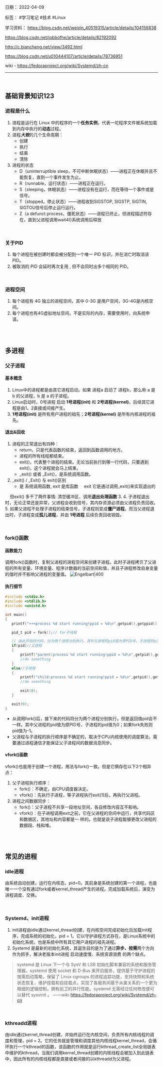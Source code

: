 日期： 2022-04-09

标签： #学习笔记 #技术 #Linux

学习资料： 
https://blog.csdn.net/weixin_40519315/article/details/104156838

https://blog.csdn.net/jobbofhe/article/details/82192092

http://c.biancheng.net/view/3492.html

https://blog.csdn.net/u010444107/article/details/78736951

wiki - https://fedoraproject.org/wiki/Systemd/zh-cn

---
<br>

## 基础背景知识123
### 进程是什么
1. 进程是运行在 Linux 中的程序的一个**任务实例**，代表一坨程序文件被系统加载到内存中执行的**动态**过程。
2. 进程***大致***的几个生命周期：
	- 创建
	- 执行
	- 结束
	- 清除
3. 进程的状态
	- D（uninterruptible sleep，不可中断休眠状态）——进程正在休眠并且不能恢复，直到一个事件发生为止。
	- R（runnable，运行状态）——进程正在运行。
	- S（sleeping，休眠状态）——进程没有在运行，而在等待一个事件或是信号。
	- T（stopped，停止状态）——进程收到SIGSTOP, SIGSTP, SIGTIN, SIGTOU信号后停止运行运行。
	- Z（a defunct process，僵死状态）——进程已终止，但进程描述符存在，直到父进程调用wait4()系统调用后释放

<br>

### 关于PID
1. 每个进程在被创建时都会被分配到一个唯一 PID 标识，并在消亡时取消该 PID。
2. 被取消的 PID 会延时再次复用 , 但不会同时出多个相同的 PID。

<br>

### 进程空间
1. 每个进程有 4G 独立的进程空间，其中 0-3G 是用户空间，3G-4G是内核空间。
2. 每个进程也有4G虚拟地址空间，不是实际的内存，需要使用时，向系统申请。

<br><br>

## 多进程
### 父子进程
#### 基本概念
1. Linux中的进程都是由其它进程启动。如果 进程a 启动了 进程b，那么称 a 是 b 的父进程，b 是 a 的子进程。
2. Linux启动时，0号进程 启动 **1号进程(init)** 和 **2号进程(kernel)**，后续其它进程是由1、2直接或间接产生。
3. **1号进程(init)** 是所有用户进程的祖先；**2号进程(kernel)** 是所有内核进程的祖先。

#### 退出&回收
1. 进程的正常退出有四种：
	- return，只是代表函数的结束，返回到函数调用的地方。
	- 进程的所有线程都结束。
	- exit()，代表整个进程的结束。无论当前执行到哪一行代码，只要遇到exit()，这个进程就会马上结束。
	- _exit() 或者 _Exit()，是系统调用函数。
2. _exit() / _Exit() 与 exit()区别
	- 是 系统调用函数, exit 是库函数
    exit 它是通过调用_exit()来实现退出的

    但exit() 多干了两件事情: 清空缓冲区、调用**退出处理函数**
3. 
4. 子进程退出时，无论正常还是异常，父进程会收到信号，其内存资源必须由父进程负责回收。
5. 如果父进程不处理子进程的结束信号，子进程则变成**僵尸进程**。而当父进程退出时，子进程变成**孤儿进程**，并由 **1号进程** 后续负责回收销毁。

<br>

### fork()函数
#### 函数能力
调用fork()函数时，复制父进程的进程空间来创建子进程。此时子进程拷贝了父进程的所有变量、环境变量、程序计数器的当前空间和值，并且子进程修改自身变量的值时并不影响父进程的变量值。
 ![Engelbart|400](https://img-blog.csdnimg.cn/20200203193209959.png?x-oss-process=image/watermark,type_ZmFuZ3poZW5naGVpdGk,shadow_10,text_aHR0cHM6Ly9ibG9nLmNzZG4ubmV0L3dlaXhpbl80MDUxOTMxNQ==,size_16,color_FFFFFF,t_70)
 
#### 执行细节
 ```c
#include <stdio.h>
#include <stdlib.h>
#include <unistd.h>
 
int main()
{
    printf("+++process %d start running!ppid = %d\n",getpid(),getppid());
 
    pid_t pid = fork();// for子线程

	// 由此开始的代码，分为两个进程分别执行。其中父进程的pid值为原PID号，子进程的pid值为0；fork失败则pid值为-1
    if(pid)//父进程
    {
        printf("parent:process %d start running!ppid = %d\n",getpid(),getppid());
        //do something        
    }
    else//子进程
    {
        printf("child:process %d start running!ppid = %d\n",getpid(),getppid());
        //do something
        
        exit(0);
    }
 
    exit(0);
}
 ```
 - 从调用fork()后，接下来的代码将分为两个进程分别执行，但是返回值pid会不一样。其中父进程的pid值为原PID号，子进程的pid值为0；如果fork失败则pid值为-1。
 - 父进程与子进程的执行顺序是不确定的，取决于CPU内核使用的调度算法，需要通过进程通信才能保证父子进程间的数据消息同步。

#### vfork()函数
vfork()也是用于创建一个进程，用法与fork()一致。但是它俩存在以下2个相异点：
1. 父子进程执行顺序：
	- fork()：不确定，由CPU调度器决定。
	- vfork()：先执行子进程，等子进程执行exit(1)后，再执行父进程。
2. 进程之间数据同步：
	- fork()：父子进程不共享一段地址空间，各自修改内容互不影响。
	- vfork()：在子进程调用exit之前，它在父进程的空间中运行，共享代码区和数据区，其地址和内容都是一 样的。也就是说子进程能够更改父进程的数据段、栈和堆。

<br><br>

## 常见的进程
### idle进程
由系统自动创建，运行在内核态，pid=0。其前身是系统创建的第一个进程，也是唯一一个没有通过fork或者kernel_thread产生的进程。完成加载系统后，演变为进程调度、交换。

<br>

### Systemd、init进程
1. init进程由idle通过kernel_thread创建，在内核空间完成初始化后加载init程序，完成系统的初始化，pid = 1。它以守护进程方式存在，是Linux系统中的初始化系统，也是系统中所有其它用户进程的祖先进程。
2. Systemd 是最新的初始化系统，其诞生目的是为了通过**异步、按需**两个方向作为抓手，解决老版本init进程 启动速度慢、系统资源浪费 的两个缺点。
> systemd 是 Linux 下一个与 SysV 和 LSB 初始化脚本兼容的系统和服务管理器。systemd 使用 socket 和 D-Bus 来开启服务，提供基于守护进程的按需启动策略，保留了 Linux cgroups 的进程追踪功能，支持快照和系统状态恢复，维护挂载和自挂载点，实现了各服务间基于从属关系的一个更为精细的逻辑控制，拥有前卫的并行性能。systemd 无需经过任何修改便可以替代 sysvinit 。
> ——wiki https://fedoraproject.org/wiki/Systemd/zh-cn

<br>

### kthreadd进程
由idle通过kernel_thread创建，并始终运行在内核空间，负责所有内核线程的调度和管理，pid = 2。它的任务就是管理和调度其他内核线程kernel_thread，会循环执行一个kthread的函数，该函数的作用就是运行kthread_create_list全局链表中维护的kthread，当我们调用kernel_thread创建的内核线程会被加入到此链表中，因此所有的内核线程都是直接或者间接的以kthreadd为父进程。